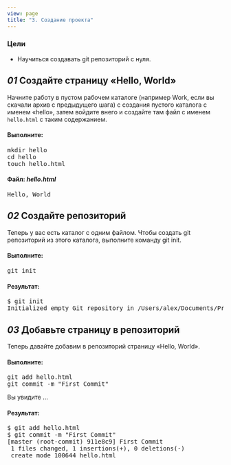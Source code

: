 ```yaml
---
view: page
title: "3. Создание проекта"
---
```


<h3>Цели</h3>

<ul><li>Научиться создавать git репозиторий с нуля.</li></ul>

<h2><em>01</em> Создайте страницу «Hello, World»</h2>

<p>Начните работу в пустом рабочем каталоге (например Work, если вы скачали архив с предыдущего шага) с создания пустого каталога с именем «hello», затем войдите внего и создайте там файл с именем <code>hello.html</code> с таким содержанием.</p>

<h4 class="h4-pre">Выполните:</h4>

<pre class="instructions">mkdir hello
cd hello
touch hello.html</pre>

<h4 class="h4-pre">Файл: <em>hello.html</em></h4>

<pre class="file">Hello, World</pre>

<h2><em>02</em> Создайте репозиторий</h2>

<p>Теперь у вас есть каталог с одним файлом. Чтобы создать git репозиторий из этого каталога, выполните команду git init.</p>

<h4 class="h4-pre">Выполните:</h4>

<pre class="instructions">git init</pre>

<h4 class="h4-pre">Результат:</h4>

<pre class="sample">$ git init
Initialized empty Git repository in /Users/alex/Documents/Presentations/githowto/auto/hello/.git/
</pre>

<h2><em>03</em> Добавьте страницу в репозиторий</h2>

<p>Теперь давайте добавим в репозиторий страницу «Hello, World».</p>

<h4 class="h4-pre">Выполните:</h4>

<pre class="instructions">git add hello.html
git commit -m "First Commit"</pre>

<p>Вы увидите …</p>

<h4 class="h4-pre">Результат:</h4>

<pre class="sample">$ git add hello.html
$ git commit -m "First Commit"
[master (root-commit) 911e8c9] First Commit
 1 files changed, 1 insertions(+), 0 deletions(-)
 create mode 100644 hello.html</pre>